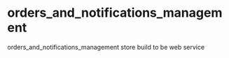 # orders_and_notifications_management
 orders_and_notifications_management store build to be web service
